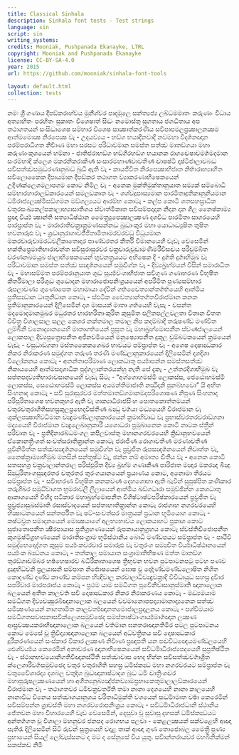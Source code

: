 ```yaml
---
title: Classical Sinhala
description: Sinhala font tests - Test strings
language: sin
script: sin
writing_systems:
credits: Mooniak, Pushpanada Ekanayke, LTRL
copyright: Mooniak and Pushpanada Ekanayke
license: CC-BY-SA-4.0
year: 2015
url: https://github.com/mooniak/sinhala-font-tools

layout: default.html
collection: tests
---
```


නමඃ ශ්‍රී ගණාය දීපඞ්‍කරාහ්‍වය මුනීශ්‍වර පාදමූලෙ සන්‍ත්‍යජ්‍ය ලබ්‍ධමමෘතං කරුණාං විධාය අත්‍යාහිතං පරහිතං සුකෘතං විශෙෂාත් සිද්‍ධං නමොස්‍තු සුගතාය ජගද්‍ධිතාය අප තථාගතයන් සංසිද්‍ධාශෙෂ සම්‍භාර විශෙෂ සාක්‍ෂාත්කරණීය සර්‍වපාපමලප්‍රක්‍ෂාලනක්‍ෂම ආත්‍මමොක්‍ෂ නිරපෙක්‍ෂ වැ - උදයව්‍යය - භඞ්‍ග භයාදීනවාදි නවමහා විදර්‍ශනඥාන පරම්‍පරාධිගත නිර්‍වාණ මහා සරසට පරිධාවමාන සමස්‍ත සත්ත්‍ව මාතඞ්‍ගයා මහා කරුණාංකුශයෙන් හම්නා - ජාතිජරාභඞ්‍ග භඞ්‍ගීරභඞ්‍ග භයානක රාගද්‍වෙෂාවමර්‍ශමදමාන සංරම්‍භාදි ක්‍ලෙශ මකරනිකරාකීර්‍ණ සංසාරමහාර්‍ණවාවතීර්‍ණ ද්‍වාෂෂ්‍ටි දෘෂ්‍ටිජාලාවබද්‍ධ සර්‍වසත්ත්‍වසමුද්‍ධරණානුබද්‍ධ බුද්‍ධි ඇති වැ - කායජීවිත නිරපෙක්‍ෂාභිජාත නිර්‍භාරාභ්‍යාහිත සර්‍වලොකෛක දීපායමාන දීපඞ්‍කර තථාගත ව්‍යාකරණාභිෂෙකයෙන් උදීර්‍ණක්‍ලෙශමලාපගම කොට නිර්‍මල වැ - අනෙක මුක්‍තිමුක්‍තානුයාත සම්‍යක් සම්‍බොධි සම්‍භාරහාරාලඞ්‍කාරයෙන් සමලඞකෘත වැ - ශශ්‍වදූපාස්‍යමාන පාරමිතාදූතිකානුනීයමාන ධර්‍මරාජ්‍යලක්‍ෂ්මීසඞ්‍ගමන මඞ්‍ගල්‍යයට ආරම්‍භ කොටැ - කල්ප කොටි ශතසහස්‍රාධික චතුරසංඛ්‍යකල්‍පකාලාභ්‍යාසාතිශය ස්‍වාත්‍මීකෘත සර්‍වසම්‍පදාදාන නිදාන දාන ශීල නෛෂ්‍කාම්‍ය ප්‍රඥා වීර්‍ය්‍ය ක්‍ෂාන්‍ති සත්‍යාධිෂ්‍ඨාන මෛ‍ත්‍ර්‍යුපෙක්‍ෂාලක්‍ෂණ දශවිධ පාරමිතා සාගරයෙහි පාරප්‍රාප්‍ත වැ - මාරාරාතිචක්‍රාක්‍රමණසන්නද්‍ධ බුද්‍ධාංකුර මහා යොධාද්‍ධ්‍යුෂිත තුෂිත භවනාරූඪ වැ - ශ්‍රද්‍ධානුරාගාවර්‍ජ්‍ජිතාමිතාමරවරවධු විධූයමාන මකරචාරුචාමරධවලීකෘතොදාර පාණ්‍ඩරතර කීර්ති විමානයෙහි වැඩැ වෙසෙමින් භක්‍තිප්‍රෙමාතිභාරාවන්‍ත සර්‍වසුරාසුරවර චක්‍රචාරුචූඩාමණිමරීචිසඤ්‍චය පරිචුම්‍බිත චරණනඛමයූඛ ජාලාභිෂෙකයෙන් භුවනත්‍රයයට අභිෂෙක දී - දුර්‍ගති දුර්‍ගාභිමුඛ වැ පරිධාවමාන සමස්‍ත සත්ත්‍ව සන්‍දර්‍ශනයෙන් සමුද්‍විග්‍න වැ - දිව්‍යබ්‍රහ්‍මයන් විසින් සමාරාධිත වැ - මහාසම්‍මත පරම්‍පරානුයාත ශුද්‍ධ සූර්‍ය්‍යවංශාභිජාත සර්‍වගුණ ගණාභරණ විභූෂිත කීර්තිමාලා පරිශුද්‍ධ ශුද්‍ධොදන මහාරාජොපනිඃශ්‍රයයෙන් අපරිමිත පුණ්‍යසම්‍භාර රූපලාවණ්‍ය ගුණොපෙත මහාමායා දේවීන් ගර්‍භචෛත්‍යාන්‍තර්‍ගර්‍භයෙහි ආත්‍මීය ප්‍රතිසන්‍ධාන ධාතුනිධාන කොටැ - ස්‍ඵටික චෛත්‍යාන්‍තර්‍ගතවිරාජමාන කනක ප්‍රතිමානුකාරයෙන් දිලිසෙමින් දශ මාසයක් මාතෘ ගර්‍භයෙහි වැසැ - වසන්‍ත මදමොදමානමුඛර මධුරතර භාරභරිතාංකුරිත කුසුමිත ඵලිතපල්‍ලවලතා විතාන විතත විචිත්‍ර විශාලසාල සලල කෙශර නක්‍තමාල තමාල නීප කදම්‍බාදී තරුෂණ්‍ඩ මණ්‍චිත ලුම්‍බිනී වනොද්‍යානයෙහි මාතෘගර්‍භයෙන් ප්‍රසූත වැ මහාබ්‍රහ්මොපනීන ස්‍වර්‍ණජාලයෙන් ලොකපාල දිව්‍යපුත්‍රොපනීත අජිනචර්‍මයෙන් මනුෂ්‍යොපනීත දුකූල චුම්‍බටකයෙන් ක්‍රමයෙන් වැඩැ - වසුධාඞ්‍ගනා මස්‍තකෛකශෙඛර භාවයට පම්‍ප්‍රාප්ත වැ - අශෙෂ දොෂාන්‍ධකාර නිකර නිරාකරණ සමුද්‍ගත තරුණ තරණී මණ්‍ඩලානුකාරයෙන් දිලිසෙමින් දශදිශා විලෝකනය කොටැ - අනන්‍තාපරිමාණ ලොකධාතු පර්‍ය්‍යාපන්‍න සමස්‍තසත්ත්‍ව නිකායයෙහි ආත්‍මසදෘශාධික පුද්‍ගලාන්‍තරයක්හු නැති සේ දැකැ - උත්‍තරදිශාභිමුඛ වැ සප්‍තපදව්‍යතිභාරාවසානයෙහි වැඩැ සිටැ - “අග්‍ගොහමස්‍මි ලොකස්‍ස, ජෙට්‍ඨොහමස්‍මි ලොකස්‍ස, සෙට්‍ඨොහමස්‍මි ලොකස්‍ස අයමන්‍තිමාජාති නත්‍ථිදානි පුනබ්‍භවො” යි අභීත සිංහනාද කොටැ - සර්‍ව සුරාසුරවර මත්‍තමාතඞ්‍ගමානමදපරිශොෂණ නිපුණ සිංහනාද පරිපූරිතාශෙෂ භවනකුහර ඇති වැ ශාක්‍යාධිරාජසිංහ පොතකොත්‍තමයන් චතුරචතුරාශීතිසහස්‍රකුලප්‍රභෙදවිස්‍තීර්‍ණ බන්‍ධු වර්‍ගයා මද්‍ධ්‍යයෙහි විරාජමාන වැ ශුක්‍ලපක්‍ෂාභිවර්‍ධමාන චන්‍ද්‍රමණ්‍ඩලානුකාරයෙන් ක්‍රමාභිවෘද්‍ධ වැ ප්‍රභාස්‍වරතරවරාඞ්‍ගනා මද්‍යයෙහි විරාජමාන චන්‍ද්‍රලෙඛානුකාරී යශොධරා ප්‍රමුඛානෙක කොටි නාටක ස්‍ත්‍රීන් පරිවෘත වැ - ප්‍රතිදිනාරබ්‍ධමංගල කපිලවාස්‍තු මහානගරවරයෙහි ක්‍රිඩානුභවයෙන් ඒකොනත්‍රිංශත් සංවත්‍සරාතික්‍රාන්‍ත කොටැ ජරාජීර්‍ණ රොගාවතීර්‍ණ මරණාවතීර්‍ණ පූර්‍වනිමිත්‍ත සත්ත්‍වසන්‍දර්‍ශනයෙන් සමුද්‍විග්‍න වැ ප්‍රව්‍රජිත රූපසන්‍දර්‍ශනයෙන් නිවෘත්‍ත වැ, නෛෂ්‍ක්‍රාම්‍යාභිමුඛ මනසින් සන්‍තුෂ්‍ට වැ, ඡන්න නම් අමාත්‍ය ද්‍විතීය වැ - අනෙක කොටි සතසහශ්‍ර චක්‍රවාලාන්‍තරාල පරිස්‍ඵුරිත දිව්‍ය බ්‍රහ්‍ම ගණාකීර්‍ණ පාරිජාත ම‍න්‍දාර මකරන්‍ද බින්‍දු සින්‍ධුරිතාංගසුන්‍දරතර චතුරතර තුරංගයානයෙන් ප්‍රයාණය කොට, අනොමා තීරයට සම්‍ප්‍රාප්‍ත වැ - සර්‍වාභරණ විභූෂිත කනකවර්‍ණ දෙහශොභා ඇති බැවින් සුපුෂ්‍පිත කණිකාර තරුශිඛර සමුර්‍ධ්‍වාගත භ්‍රමරාවලී ලීලායෙන් ආත්‍මීය ඛඞ්‍ගධාරා සමුච්‍ඡින්න කෙශධාතු ආකා‍ශයෙහි විහිදැ ඝටීකාර මහාබ්‍රහ්‍මොපනීත විශිෂ්‍ටාෂ්‍ටපරිෂ්‍කාරයෙන් ප්‍රව්‍රජිත වැ ප්‍රව්‍රජ්‍යාසුඛස්‍මෘති රසාස්‍වාදයෙන් සප්‍තාහාතික්‍රාන්‍ත කොටැ රාජගෘහ නගරවරයෙහි භික්‍ෂාටනයෙන් සන්‍තර්පිත වැ ෂට්-සංවත්‍සර මාත්‍රයක් ප්‍රධාන භූමියොග කොටැ - කෂ්‍ටව්‍රත සමාදානයෙන් මොක්‍ෂයාගේ අලභ්‍යභාවය ලොකයාහට ප්‍රකාශ කොට සුජාතොපනීත ක්‍ෂීරපායාස ප්‍රතිග්‍රහණයෙන් රූපකායානුග්‍රහය කොටැ ස්‍වස්‍තිද්‍විජොපනීත කුශමුෂ්‍ටිග්‍රහණයෙන් මාරාතිසංග්‍රාම භූමිස්‍ථානීය බොධි මණ්‍ඩපයට සම්‍ප්‍රාප්‍ත වැ - පෘථිවි සමුද්‍භෙදොද්‍ගත කුසුම පර්‍ය්‍යංකවරචාර සමාරූඪ වැ චතුරංග සමන්‍විත වීර්‍ය්‍යාධිෂ්‍ඨානයෙන් පර්‍ය්‍යංක බන්‍ධනය කොටැ - තත්‍කාල සමායාත සංග්‍රාමාතිභීෂණ මත්‍ත මාතඞ්‍ග තුරඞ්‍ගාඩම්‍බර හර්‍ෂහෙෂාරව බධිරීකෘතාශෙෂ ත්‍රිභුවන භවන පුටපාටනපටු පටහ පණව දුන්‍දුභිධ්‍වනි ප්‍රලයාසනි සම්‍පාත නිර්‍ඝොෂයෙන් ඝොෂ වූ දොර්‍දණ්‍ඩමණ්‍ඩලොෂිත නිශිත කොදණ්‍ඩ දණ්‍ඩ කාණ්‍ඩ කම්‍පන භින්‍දිවාල කරවාලාර්‍ධචන්‍ද්‍රචක්‍රාදි විවිධායුධ සහස්‍ර දුර්‍වාර සපරිවාර මාරපරාජය කොටැ - ප්‍රථම යාම සමධිගත පූර්‍වෙනිවාසානුස්‍මෘති ඥානාලොක බලයෙන් අතීත කාලවර්‍ත සර්‍ව දොෂාන්‍ධකාර නිකර නිරාකරණය කොටැ - මද්‍ධ්‍යමයාම සමධිගත දිව්‍යචක්‍ෂුරබිඥානාලොක බලයෙන් චවමානොපපද්‍යාමානාද්‍යනෙක සත්ත්‍ව සමීක්‍ෂණයෙන් නාගතාමිත කාලවර්‍ත්‍යඥානතමොජාලප්‍රදාලනය කොටැ - පශ්‍චිමයාම සමධිගතසවාසනාසර්‍වක්‍ලෙශසමුච්‍ඡෙද සමස්‍තාෂ්‍ටාංගාර්‍ය්‍යමාර්‍ගඥාන ලක්‍ෂණ ආස්‍රවක්‍ෂයකරාභිඥානාලොක බලයෙන් වර්‍තමාන ඝනතරාඥානතිමිර පටල පුටපාටනය කොට මෙසේ වූ ත්‍රිවිද්‍යාඥානාලොක බලයෙන් අධ්‍වත්‍රිතය සර්‍ව දොෂාන්‍ධකාර දූරීකරණයෙන් සංස්‍කාර විකාර ලක්‍ෂණ නිර්‍වාණ ප්‍රඥපති යන පඤ්‍චවිධඥෙයමණ්‍ඩලයෙහි ඓශ්‍වර්‍ය්‍යය කෙරෙමින් අනාවරණ ඥානාභිෂෙකයෙන් සර්‍වධර්‍මාධිරාජ්‍යපදයෙහි සුප්‍රතිෂ්‍ඨිත වැ - ස්‍ථානභවයොනිගතිවිඥානස්‍ථිති සත්ත්‍වාවාස භෙද භින්න සර්‍වසත්ත්‍වවර්‍ගාශ්‍රිත ක්‍ලෙශාරිවර්‍ගසමුච්‍ඡෙද චතුර චතුරාශීති සහස්‍ර ධර්‍මස්‍කන්‍ධ මහා නගරවරයට සම්‍ප්‍රාප්‍ත වැ චතු‍ර්‍වෛශාරද්‍ය දශබල චතුර්‍දශ බුද්‍ධඥානාෂ්‍ටාදශ බුද්‍ධ ධර්‍ම ද්‍වාත්‍රිංශද්‍වර මහාපුරුෂලක්‍ෂණයෙන් හා අශීත්‍යනුබ්‍යඤ්‍ජනව්‍යාමප්‍රභාකෙතුමාලාලඞ්‍කාරයෙන් විරාජමාන වැ - තථාගතවර ධර්‍මචක්‍රවර්ත්‍ති තමා නානා දෙශයෙහි නානා කාලයෙහි නානාවිධ විනෙය සත්ත්‍වාශයානුශය චරිතාධිමුක්‍ති වශයෙන් සද්‍ධර්‍මාමෘත වර්‍ෂා කෙරෙමින් සර්‍වසම්‍පන්න ශ්‍රාවස්‍ති මහා නගරවරොපනිඃශ්‍රය කොටැ - සර්‍වධර්‍මාධිරාජධානි ස්‍ථානීය ජේතවන මහා විහාරයෙහි වැඩ වෙසෙමින්, දෙසුවා වූ සුවාසූ දහසක් ධර්‍මස්‍කන්‍ධයට අන්‍තර්‍ගගත වූ විශාලා මහනුවර ජනපද රොගභය පලවා - කෙළලක්‍ෂයක් සක්වළෙහි ආඥා පැතිරැ දිලිසෙමින් සිටි රුවන් සූත්‍රයෙහි වදාළ තාක් ආඥා ගුණ තොජොබල මෛත්‍රී පුණ්‍ය ප්‍රභායෙන් සියල් ලෝවැස්සනට ද මට ද සේනුසේ විය යුතු. සර්‍වාන්‍තරායවර මහබිනික්මන් සකස්කඩ නිමි</p>
